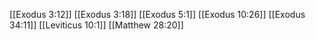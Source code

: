[[Exodus 3:12]]
[[Exodus 3:18]]
[[Exodus 5:1]]
[[Exodus 10:26]]
[[Exodus 34:11]]
[[Leviticus 10:1]]
[[Matthew 28:20]]
